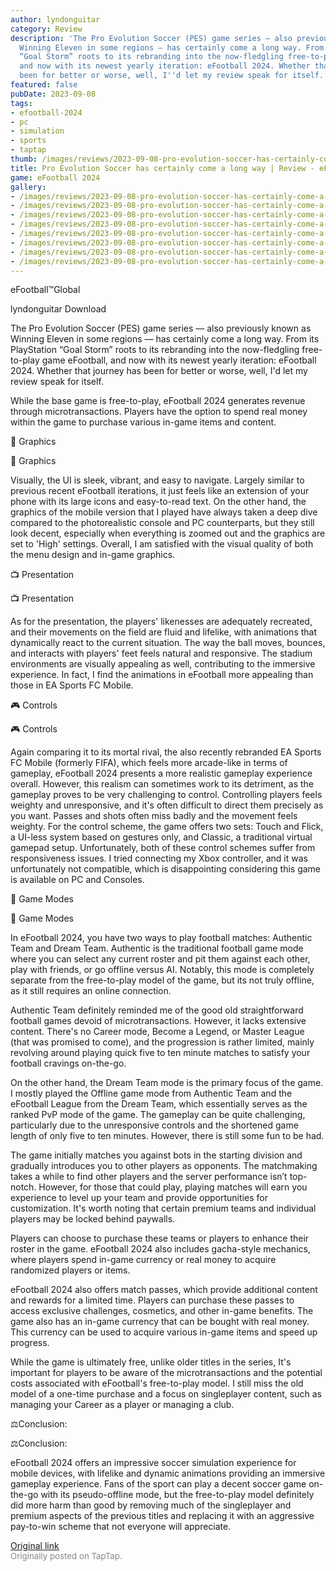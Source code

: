 ```yaml
---
author: lyndonguitar
category: Review
description: 'The Pro Evolution Soccer (PES) game series — also previously known as
  Winning Eleven in some regions — has certainly come a long way. From its PlayStation
  “Goal Storm” roots to its rebranding into the now-fledgling free-to-play game eFootball,
  and now with its newest yearly iteration: eFootball 2024. Whether that journey has
  been for better or worse, well, I''d let my review speak for itself.'
featured: false
pubDate: 2023-09-08
tags:
- efootball-2024
- pc
- simulation
- sports
- taptap
thumb: /images/reviews/2023-09-08-pro-evolution-soccer-has-certainly-come-a-long-way--review---efootball-2024-0.avif
title: Pro Evolution Soccer has certainly come a long way | Review - eFootball 2024
game: eFootball 2024
gallery:
- /images/reviews/2023-09-08-pro-evolution-soccer-has-certainly-come-a-long-way--review---efootball-2024-0.avif
- /images/reviews/2023-09-08-pro-evolution-soccer-has-certainly-come-a-long-way--review---efootball-2024-1.avif
- /images/reviews/2023-09-08-pro-evolution-soccer-has-certainly-come-a-long-way--review---efootball-2024-2.avif
- /images/reviews/2023-09-08-pro-evolution-soccer-has-certainly-come-a-long-way--review---efootball-2024-3.avif
- /images/reviews/2023-09-08-pro-evolution-soccer-has-certainly-come-a-long-way--review---efootball-2024-4.avif
- /images/reviews/2023-09-08-pro-evolution-soccer-has-certainly-come-a-long-way--review---efootball-2024-5.avif
- /images/reviews/2023-09-08-pro-evolution-soccer-has-certainly-come-a-long-way--review---efootball-2024-6.avif
- /images/reviews/2023-09-08-pro-evolution-soccer-has-certainly-come-a-long-way--review---efootball-2024-7.avif
---
```

eFootball™Global

lyndonguitar
Download

The Pro Evolution Soccer (PES) game series — also previously known as Winning Eleven in some regions — has certainly come a long way. From its PlayStation “Goal Storm” roots to its rebranding into the now-fledgling free-to-play game eFootball, and now with its newest yearly iteration: eFootball 2024. Whether that journey has been for better or worse, well, I'd let my review speak for itself.

While the base game is free-to-play, eFootball 2024 generates revenue through microtransactions. Players have the option to spend real money within the game to purchase various in-game items and content.

🎨 Graphics

🎨 Graphics

Visually, the UI is sleek, vibrant, and easy to navigate. Largely similar to previous recent eFootball iterations, it just feels like an extension of your phone with its large icons and easy-to-read text. On the other hand, the graphics of the mobile version that I played have always taken a deep dive compared to the photorealistic console and PC counterparts, but they still look decent, especially when everything is zoomed out and the graphics are set to 'High' settings. Overall, I am satisfied with the visual quality of both the menu design and in-game graphics.

📺 Presentation

📺 Presentation

As for the presentation, the players' likenesses are adequately recreated, and their movements on the field are fluid and lifelike, with animations that dynamically react to the current situation. The way the ball moves, bounces, and interacts with players' feet feels natural and responsive. The stadium environments are visually appealing as well, contributing to the immersive experience. In fact, I find the animations in eFootball more appealing than those in EA Sports FC Mobile.

🎮 Controls

🎮 Controls

Again comparing it to its mortal rival, the also recently rebranded EA Sports FC Mobile (formerly FIFA), which feels more arcade-like in terms of gameplay, eFootball 2024 presents a more realistic gameplay experience overall. However, this realism can sometimes work to its detriment, as the gameplay proves to be very challenging to control. Controlling players feels weighty and unresponsive, and it's often difficult to direct them precisely as you want. Passes and shots often miss badly and the movement feels weighty. For the control scheme, the game offers two sets: Touch and Flick, a UI-less system based on gestures only, and Classic, a traditional virtual gamepad setup. Unfortunately, both of these control schemes suffer from responsiveness issues. I tried connecting my Xbox controller, and it was unfortunately not compatible, which is disappointing considering this game is available on PC and Consoles.

📜 Game Modes

📜 Game Modes

In eFootball 2024, you have two ways to play football matches: Authentic Team and Dream Team. Authentic is the traditional football game mode where you can select any current roster and pit them against each other, play with friends, or go offline versus AI. Notably, this mode is completely separate from the free-to-play model of the game, but its not truly offline, as it still requires an online connection.

Authentic Team definitely reminded me of the good old straightforward football games devoid of microtransactions. However, it lacks extensive content. There's no Career mode, Become a Legend, or Master League (that was promised to come), and the progression is rather limited, mainly revolving around playing quick five to ten minute matches to satisfy your football cravings on-the-go.

On the other hand, the Dream Team mode is the primary focus of the game. I mostly played the Offline game mode from Authentic Team and the eFootball League from the Dream Team, which essentially serves as the ranked PvP mode of the game. The gameplay can be quite challenging, particularly due to the unresponsive controls and the shortened game length of only five to ten minutes. However, there is still some fun to be had.

The game initially matches you against bots in the starting division and gradually introduces you to other players as opponents. The matchmaking takes a while to find other players and the server performance isn’t top-notch. However, for those that could play, playing matches will earn you experience to level up your team and provide opportunities for customization. It's worth noting that certain premium teams and individual players may be locked behind paywalls.

Players can choose to purchase these teams or players to enhance their roster in the game. eFootball 2024 also includes gacha-style mechanics, where players spend in-game currency or real money to acquire randomized players or items.

eFootball 2024 also offers match passes, which provide additional content and rewards for a limited time. Players can purchase these passes to access exclusive challenges, cosmetics, and other in-game benefits. The game also has an in-game currency that can be bought with real money. This currency can be used to acquire various in-game items and speed up progress.

While the game is ultimately free, unlike older titles in the series, It's important for players to be aware of the microtransactions and the potential costs associated with eFootball's free-to-play model. I still miss the old model of a one-time purchase and a focus on singleplayer content, such as managing your Career as a player or managing a club.

⚖️Conclusion:

⚖️Conclusion:

eFootball 2024 offers an impressive soccer simulation experience for mobile devices, with lifelike and dynamic animations providing an immersive gameplay experience. Fans of the sport can play a decent soccer game on-the-go with its pseudo-offline mode, but the free-to-play model definitely did more harm than good by removing much of the singleplayer and premium aspects of the previous titles and replacing it with an aggressive pay-to-win scheme that not everyone will appreciate.

[Original link](https://www.taptap.io/post/6257269)<br><span style="font-size: 0.95em; color: #888;">Originally posted on TapTap.</span>